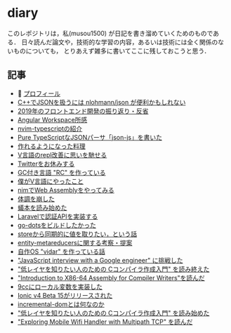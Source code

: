 # diary

このレポジトリは，私(musou1500) が日記を書き溜めていくためのものである．
日々読んだ論文や，技術的な学習の内容，あるいは技術には全く関係のないものについても，
とりあえず雑多に書いてここに残しておこうと思う．

## 記事

* :pushpin: [プロフィール](./profile.mkd)
* [C++でJSONを扱うには nlohmann/json が便利かもしれない](./2020-02-10-nlohmann-json.mkd)
* [2019年のフロントエンド開発の振り返り・反省](./2020-01-03-redux-local-state.mkd)
* [Angular Workspace所感](./2019-09-22-angular-workspace.mkd)
* [nvim-typescriptの紹介](./2019-09-05-nvim-typescript.mkd)
* [Pure TypeScriptなJSONパーサ「json-js」を書いた](./2019-07-09-json-js.mkd)
* [作れるようになった料理](./2019-07-06-consines-i-can-make.mkd)
* [V言語のrepl改善に思いを馳せる](./2019-07-03-think-about-v-repl.mkd)
* [Twitterをお休みする](./2019-07-01-quit-twitter.mkd)
* [GC付き言語 "RC" を作っている](./2019-06-30-dev-rc.mkd)
* [僕がV言語にやったこと](./2019-06-26-my-contributions-to-vlang.mkd)
* [nimでWeb Assemblyをやってみる](./wasm-in-nim.mkd)
* [体調を崩した](./2019-06-got-sick.mkd)
* [蟻本を読み始めた](./bought-ant-book.mkd)
* [Laravelで認証APIを実装する](./building-auth-json-api-by-laravel.mkd)
* [go-dotsをビルドしたかった](./building-go-dots.mkd)
* [storeから同期的に値を取りたい，という話](./store-sync-way.mkd)
* [entity-metareducersに関する考察・提案](./memo-entity-metareducer.mkd)
* [自作OS "vidar" を作っている話](./started-making-home-made-os-vidar.mkd)
* ["JavaScript interview with a Google engineer" に挑戦した](./try-google-js-interview.mkd)
* [ "低レイヤを知りたい人のための Cコンパイラ作成入門" を読み終えた](./finished-reading-compilerbook.mkd)
* ["Introduction to X86-64 Assembly for Compiler Writers"を読んだ](./intro-to-x8664-asm-for-compiler-writers.mkd)
* [9ccにローカル変数を実装した](./impl-local-var-in-9cc.mkd)
* [Ionic v4 Beta 15がリリースされた](./release-ionic-4-beta15.mkd)
* [incremental-domとは何なのか](./what-is-the-incremental-dom.mkd)
* ["低レイヤを知りたい人のための Cコンパイラ作成入門" を読み始めた](./compiler-book-9cc.mkd)
* ["Exploring Mobile Wifi Handler with Multipath TCP" を読んだ](./Exploring-Mobile-WiFi-Handover-with-Multipath-TCP.mkd)
